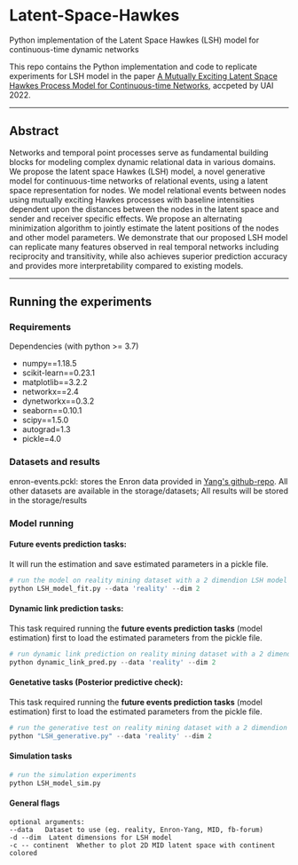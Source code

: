 # Latent-Space-Hawkes
Python implementation of the Latent Space Hawkes (LSH) model for continuous-time dynamic networks

This repo contains the Python implementation and code to replicate experiments for LSH model in the paper [A Mutually Exciting Latent Space Hawkes Process Model for Continuous-time Networks](https://arxiv.org/abs/2205.09263), accpeted by UAI 2022.

---

## Abstract

Networks and temporal point processes serve as fundamental building blocks for modeling complex dynamic relational data in various domains. We propose the latent space Hawkes (LSH) model, a novel generative model for continuous-time networks of relational events, using a latent space representation for nodes. We model relational events
between nodes using mutually exciting Hawkes processes with baseline intensities dependent upon the distances between the nodes in the latent space and sender and receiver specific effects. We propose an alternating minimization algorithm to jointly estimate the latent positions of the nodes
and other model parameters. We demonstrate that our proposed LSH model can replicate many features observed in real temporal networks including reciprocity and transitivity, while also achieves superior prediction accuracy and provides more interpretability compared to existing models.

---

## Running the experiments

### Requirements

Dependencies (with python >= 3.7)

* numpy==1.18.5
* scikit-learn==0.23.1
* matplotlib==3.2.2
* networkx==2.4
* dynetworkx==0.3.2
* seaborn==0.10.1
* scipy==1.5.0
* autograd=1.3
* pickle=4.0


### Datasets and results
enron-events.pckl: stores the Enron data provided in [Yang's github-repo](https://github.com/jiaseny/lspp). All other datasets are available in the storage/datasets; All results will be stored in the storage/results

### Model running

#### Future events prediction tasks:
It will run the estimation and save estimated parameters in a pickle file.

```python
# run the model on reality mining dataset with a 2 dimendion LSH model
python LSH_model_fit.py --data 'reality' --dim 2
```

#### Dynamic link prediction tasks: 
This task required running the **future events prediction tasks** (model estimation) first to load the estimated parameters from the pickle file. 

```python
# run dynamic link prediction on reality mining dataset with a 2 dimendion model
python dynamic_link_pred.py --data 'reality' --dim 2
```

#### Genetative tasks (Posterior predictive check):
This task required running the **future events prediction tasks** (model estimation) first to load the estimated parameters from the pickle file. 

```python
# run the generative test on reality mining dataset with a 2 dimendion model
python "LSH_generative.py" --data 'reality' --dim 2
```

#### Simulation tasks

```python
# run the simulation experiments
python LSH_model_sim.py
```

#### General flags
```
optional arguments:
--data   Dataset to use (eg. reality, Enron-Yang, MID, fb-forum)
-d --dim  Latent dimensions for LSH model
-c -- continent  Whether to plot 2D MID latent space with continent colored
```
